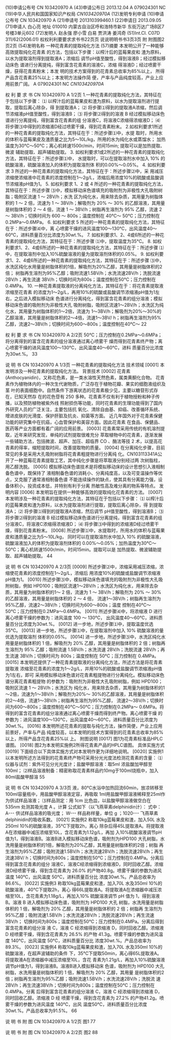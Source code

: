 (10)申请公布号 CN 103420970 A
(43)申请公布日 2013.12.04
A
079024301
NC
(19)中华人民共和国国家知识产权局 *CN103420970A*
(12)发明专利申请
(10)申请公布号 CN 103420970 A
(21)申请号 201310399460.1
(22)申请日 2013.09.05
(71)申请人 白心亮
地址 010010 内蒙古自治区呼和浩特市新华
东街万达广场B区7号楼3单元602
(72)发明人 赵永强 廖小雪 白易 贾洪涛
姜鸿奇
(51)Int.Cl.
C07D 311/62(2006.01)
权权利利要要求求书书22页页 说说明明书书3页3页 附 附图图2页2页
(54)发明名称
一种花青素的提取纯化方法
(57)摘要
本发明公开了一种能够高效提取纯化花青素
的方法，包括以下步骤：以榨汁后的蓝莓果皮和
渣为原料，以水为提取溶剂得到提取液A；浓缩后
调节pH值至酸性，得到溶液B；经过模拟移动床色
谱进行分离提纯，得到富含花青素的溶液C，浓缩
得溶液D；经过喷雾干燥，获得花青素粉末；本发
明的技术方案得到的花青素总收率为85%以上，
所得产品含花青素25%以上；本发明方法操作简
便，产率与产品纯度较高，产业上应用前景广阔。
A
079024301
NC
*CN103420970A*

权 利 要 求 书
CN 103420970 A 1/2页
1.一种花青素的提取纯化方法，其特征在于包括以下步骤：
⑴ 以榨汁后的蓝莓果皮和渣为原料，以水为提取溶剂进行提取，提取后离心除杂，得
到提取液A；
⑵ 将步骤⑴得到的提取液A浓缩，然后调节浓缩液pH值至酸性，得到溶液B；
⑶ 将步骤⑵得到的溶液 B 经过模拟移动床色谱进行分离提纯，得到富含花青素的组
分溶液C，将溶液C浓缩得浓缩液D；
⑷ 将步骤⑶中得到的浓缩液D经过喷雾干燥，得到花青素粉末。
2.如权利要求1所述的一种花青素的提取纯化方法，其特征在于：所述步骤⑴中，水提
取时，所用水的体积与蓝莓果皮及渣质量之比为5～10L/kg，所用的水为纯化水或蒸馏水；
加热温度为30℃～50℃；离心机转速1500r/min，时间15min; 提取可以是加热提取、微波
辅助提取、超声辅助提取。
3. 如权利要求1或2所述的一种花青素的提取纯化方法，其特征在于：所述步骤⑴中，
水提取时，可以在提取溶剂水中加入 10% 的硫酸溶液，硫酸溶液加入的体积为提取溶剂体
积的0.00%～0.05%。
4. 如权利要求 3 所述的一种花青素的提取纯化方法，其特征在于：所述步骤⑵中，采
用减压浓缩使浓缩液中花青素的浓度控制在1～2g/L，浓缩后用浓度10%的硫酸或盐酸调
节浓缩液pH值为1。
5. 如权利要求 1、2 或 4 所述的一种花青素的提取纯化方法，其特征在于：所述步骤
⑶中，模拟移动床色谱填充的吸附剂为非极性大孔吸附树脂；吸附区流速 1 ～ 2BV/h；水洗
区为纯化水，用来除去杂质，其用量为树脂体积的 1 ～ 2 倍，流速为 1 ～ 3BV/h；解吸剂为
20% ～ 30% 的乙醇溶液，其用量是树脂体积的 2 ～ 4 倍，流速 1 ～ 3BV/h；树脂再生溶剂为
95% 乙醇，流速 2 ～ 3BV/h；切换时间为 600 ～ 800s；温度控制在 40℃～ 50℃；压力控制在
0.2MPa～0.6MPa。
6. 如权利要求 5 所述的一种花青素的提取纯化方法，其特征在于：所述步骤⑷中，离
心喷雾干燥的进风温度100～130℃，出风温度40～60℃，进料质量百分比浓度为30wt.%。
7. 如权利要求1、2、4或6所述的一种花青素的提取纯化方法，其特征在于：所述步骤
⑴中，提取温度为35℃。
8. 如权利要求1、2、4或6所述的一种花青素的提取纯化方法，其特征在于：所述步骤
⑴中，在提取溶剂中加入10%硫酸溶液的量为提取溶剂体积的0.05%。
9. 如权利要求1、2、4或6所述的一种花青素的提取纯化方法，其特征在于：所述步骤
⑶中，水洗区纯化水用量是树脂体积的1倍，解吸剂为20%乙醇，其用量是树脂体积的2倍；
树脂再生溶剂为95%乙醇；吸附流速1.5BV/h；水洗流速2BV/h；洗脱流速2BV/h；再生流速
3BV/h；切换时间为800s；温度控制在50℃；压力控制在0.4MPa。
10. 一种花青素提取液的分离纯化方法，其特征在于：将花青素提取液浓缩至花青素
的浓度为1～2g/L，再用10%的硫酸或盐酸调节浓缩液pH值为1左右，之后进入模拟移动床
色谱进行分离纯化，得到富含花青素的组分溶液；模拟移动床色谱的吸附剂为非极性大孔
吸附树脂，吸附区流速1～2BV/h；水洗区为纯化水，其用量为树脂体积的1～2倍，流速为
1～3BV/h；解吸剂为20%～30%的乙醇溶液，其用量是树脂体积的2～4倍，流速1～3BV/
h；树脂再生溶剂为95%乙醇，流速2～3BV/h；切换时间为600～800s；温度控制在40℃～
22

权 利 要 求 书
CN 103420970 A 2/2页
50℃；压力控制在0.2MPa～0.6MPa；将分离得到的富含花青素的组分溶液通过离心喷雾干
燥而得到花青素终产物；离心喷雾干燥的进风温度100～130℃，出风温度40～60℃，进料
质量百分比浓度为30wt.%。
33

说 明 书
CN 103420970 A 1/3页
一种花青素的提取纯化方法
技术领域
[0001] 本发明涉及一种花青素的提取纯化方法。
背景技术
[0002] 花青素(Anthocyanidin)，又称花色素，是一类水溶性天然色素，属类黄酮化合物。
花青素作为植物体内的一种次生代谢物质，广泛存在于植物花瓣、果实的细胞液组织及茎
叶的表面细胞中。自然条件下游离状态的花青素极少见，主要以糖苷形式存在，已知天然存
在的花色苷有 250 多种。花青素不仅有利于植物授粉和种子传播，以及预防植物被紫外线
照射损伤等功能，同时花青素的生理功能得到了国内外研究人员的广泛关注，主要包括抗
氧化、清除自由基、抑癌、改善循环系统、增进皮肤的光滑度、保护肝脏及抗炎、抑菌等方面。
近几年国外对于花青素保健功能的研究集中在抗癌，心血管保护和美容方面。因此花青素
在食品、保健品、医药等产业方面都有着广阔的应用前景。
[0003] 花青素常采用传统的有机溶剂提取，近年来研究发现，单纯的试剂提取很难充分
萃取植物中的花青素，逐渐发展一些辅助方法，包括微波、超声、加压、超临界 CO 、酶法等技
2
术，以提高花青素的得率，缩短提取时间，改善提取物的质量。
[0004] 在分离纯化步骤，目前常见的多是采用大孔吸附树脂将花青素粗提物进行分离纯
化。CN103113341A公开了一种蓝莓花青素提取工艺，其中纯化步骤是将萃取液分别经过两
次树脂柱，用乙醇洗脱。
[0005] 模拟移动床色谱技术是将模拟移动床的设计思想引入液相制备色谱中，既保持了
液相制备色谱的消耗小、分离纯度高，以及可变温操作等优点，又克服了通常液相制备色谱
不能连续操作的缺点，使其具有分离能力强，设备体积小，投资成本低，并特别有利于分离
热敏性高及难分离的物系等特点。
发明内容
[0006] 本发明旨在提供一种能够高效的提取纯化花青素的方法。
[0007] 本发明涉及一种花青素的提取纯化方法，其特征在于包括以下步骤：
⑴ 以榨汁后的蓝莓果皮和渣为原料，以水为提取溶剂进行提取，提取后离心除杂，得
到提取液A；
⑵ 将步骤⑴得到的提取液A浓缩，然后调节 pH值至酸性，得到溶液B；
⑶ 将步骤⑵得到的溶液 B 经过模拟移动床色谱进行分离提纯，得到富含花青素的组
分溶液C，将溶液C浓缩得浓缩液D；
⑷ 将步骤⑶中得到的浓缩液D经过喷雾干燥，得到花青素粉末。
[0008] 所述步骤⑴中，水提取时，所用水的体积与蓝莓果皮和渣质量之比为5～10L/kg，
同时可以在提取溶剂水中加入 10% 的硫酸溶液，硫酸溶液加入的体积为提取溶剂体积的
0.00%～0.05%；加热温度为30℃～50℃；离心机转速1500r/min，时间15min。提取可以是
加热提取、微波辅助提取、超声辅助提取。
44

说 明 书
CN 103420970 A 2/3页
[0009] 所述步骤⑵中，浓缩采用减压浓缩，浓缩使花青素的浓度控制在1～2g/L，浓缩后
用浓度10%的硫酸或盐酸调节浓缩液pH值为1。
[0010] 所述步骤⑶中，模拟移动床色谱填充的吸附剂为非极性大孔吸附树脂，例如
HPD100；吸附区流速1～2BV/h；水洗区为纯化水，用来除去杂质，其用量为树脂体积的1～
2 倍，流速为 1 ～ 3BV/h；解吸剂为 20% ～ 30% 的乙醇溶液，其用量是树脂体积的 2 ～ 4 倍，
流速1～3BV/h；树脂再生溶剂为95%乙醇，流速2～3BV/h；切换时间为600～800s；温度
控制在40℃～50℃；压力控制在0.2MPa～0.6MPa。
[0011] 所述步骤⑷中，将浓缩液 D 进行离心喷雾干燥的参数为：进风温度 100 ～ 130℃，
出风温度40～60℃，进料质量百分比浓度为30wt.%。
[0012] 进一步地，所述步骤⑴中，提取温度优选35℃。
[0013] 进一步地，所述步骤⑴中，在提取溶剂中加入 10% 硫酸溶液的量优选为提取溶剂
体积的0.05%。
[0014] 进一步地，所述步骤⑶中，水洗区纯化水用量是树脂体积的 1 倍，解吸剂为 20%
乙醇，其用量是树脂体积的 2 倍；树脂再生溶剂为 95% 乙醇；吸附流速 1.5BV/h；水洗流速
2BV/h；洗脱流速 2BV/h；再生流速 3BV/h；切换时间为 800s；温度控制在 50℃；压力控制在
0.4MPa。
[0015] 本发明还提供了一种花青素提取液的分离纯化方法，所述方法是将花青素提取液
浓缩至花青素的浓度为1～2g/L，并用10%的硫酸或盐酸调节浓缩液pH值为1左右，即可
采用模拟移动床色谱对花青素粗提物进行分离纯化。模拟移动床色谱分离花青素粗提物
的参数为：吸附剂为非极性大孔吸附树脂，例如 HPD100；吸附区流速 1 ～ 2BV/h；水洗区为
纯化水，用来除去杂质，其用量为树脂体积的1～2倍，流速为1～3BV/h；解吸剂为20%～
30%的乙醇溶液，其用量是树脂体积的2～4倍，流速1～3BV/h；树脂再生溶剂为95%乙醇，
流速2～3BV/h；切换时间为600～800s；温度控制在40℃～50℃；压力控制在0.2MPa～
0.6MPa。将得到的富含花青素的组分溶液通过离心喷雾干燥而得到终产物。离心喷雾干燥
的参数为：进风温度100～130℃，出风温度40～60℃，进料质量百分比浓度为30wt.%。
[0016] 本发明所述花青素的提取与纯化方法，操作简便，产业上应用前景好，产率与产品
纯度较高，以本发明的技术方案得到的花青素总收率为85%以上，所得产品含花青素25%以
上。
附图说明
[0017] 图1为花青素标准品HPLC谱图。
[0018] 图2为本发明实施例2所得花青素产品的HPLC谱图。
具体实施方式
[0019] 下面结合以下具体实施方式对本发明作更为详细地说明。
[0020] 实施例1
以本发明所述方法得到的花青素终产物可采用分光光度法检测花青素的含量：
⑴仪器与试剂：紫外可见分光光度计；盐酸甲醇溶液：取5ml 浓盐酸加甲醇至100ml；
⑵样品溶液制备：精密称取花青素样品约10mg于100ml烧瓶中，加入80ml盐酸甲醇溶
55

说 明 书
CN 103420970 A 3/3页
液，80℃水浴中加热回流60min，放凉转移至100ml容量瓶中，用盐酸甲醇溶液定容，再吸取
1ml用盐酸甲醇溶液稀释至25ml作为供试样品溶液；
⑶样品测定：用 1cm 比色皿，以盐酸甲醇溶液做空白在 535nm 处测其吸光度 A 。计算
公式如下（以飞燕草素delphinidin计）：
式中：A--- 供试样品溶液的吸光度； W--- 样品称样量，单位 g ；1020--- 飞燕草素
delphinidin的吸收系数。
[0021] 实施例2
称取10kg蓝莓果皮和渣，加入50L 水及250ml 10%的硫酸溶液，35℃下提取2h，离心
除杂后得45L提取液A。将提取液A在浓缩器中减压浓缩至10L，含花青素为1.12g/L，再加
入10%硫酸溶液调节pH值为1，得到溶液B。溶液B进入模拟移动床色谱，吸附剂为HPD100
大孔树脂，水洗用量是树脂体积的1倍，解吸剂为20%乙醇，其用量是树脂体积的2倍；树脂
再生溶剂为95%乙醇；吸附流速1.5BV/h；水洗流速2BV/h；洗脱流速2BV/h；再生流速3BV/
h；切换时间为800s；温度控制在50℃；压力控制在0.4MPa。分离后得到富含花青素的组分
溶液C，溶液C经浓缩得到浓缩液D，同时回收乙醇。浓缩液D经喷雾干燥，得到含花青素为
26.0% 的产物40.8g。喷雾干燥的参数为进风温度 140℃，出风温度 50℃，进料质量百分比
浓度30wt.%。产品总收率为86.6%。
[0022] 实施例3
称取10kg蓝莓果皮和渣，加入70L 水及350ml 10%的硫酸溶液，40℃下提取2h，离心
得66L提取液A。将提取液A在浓缩器中减压浓缩至10L，含花青素为1.18g/L，再加入10%
硫酸溶液调节 pH 值为 1，得到溶液 B。溶液 B 进入模拟移动床色谱，吸附剂为 HPD100 大孔
树脂，水洗用量是树脂体积的 1 倍，解吸剂为 20% 乙醇，其用量是树脂体积的 2 倍；树脂再
生溶剂为95%乙醇；吸附流速1.5BV/h；水洗流速2BV/h；洗脱流速2BV/h；再生流速3BV/h；
切换时间为800s；温度控制在50℃；压力控制在0.4MPa。分离后得到富含花青素的组分溶
液 C，溶液 C 经浓缩得到浓缩液 D，同时回收乙醇。浓缩液 D 经喷雾干燥，得到含花青素为
26.5% 的产物 41.3g。喷雾干燥的参数为进风温度 140℃，出风温度 50℃，进料质量百分比
浓度30wt.%。产品总收率为89.3%。
[0023] 实施例4
称取10kg蓝莓果皮和渣，加入70L 水及350ml 10%的硫酸溶液，在超声波辅助的条件
下，35℃下提取50min，离心得65L提取液A。将提取液A在浓缩器中减压浓缩至10L，含花
青素为1.21g/L，再加入10%硫酸溶液调节pH值为1，得到溶液B。溶液B进入模拟移动床
色谱，吸附剂为 HPD100 大孔树脂，水洗用量是树脂体积的 1 倍，解吸剂为 20% 乙醇，其用量
是树脂体积的2倍；树脂再生溶剂为95%乙醇；吸附流速1.5BV/h；水洗流速2BV/h；洗脱流
速2BV/h；再生流速3BV/h；切换时间为800s；温度控制在50℃；压力控制在0.4MPa。分离
后得到富含花青素的组分溶液 C，溶液 C 经浓缩得到浓缩液 D，同时回收乙醇。浓缩液 D 经
喷雾干燥，得到含花青素为 27.2% 的产物41.2g。喷雾干燥的参数为进风温度 140℃，出风
温度50℃，进料质量百分比浓度30wt.%。产品总收率为91.5%。
66

说 明 书 附 图
CN 103420970 A 1/2页
图1
77

说 明 书 附 图
CN 103420970 A 2/2页
图2
88

